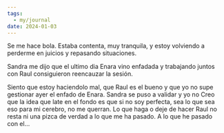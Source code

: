 ```yaml
---
tags:
  - my/journal
date: 2024-01-03
---
```



Se me hace bola. Estaba contenta, muy tranquila, y estoy volviendo a perderme en juicios y repasando situaciones.

Sandra me dijo que el ultimo dia Enara vino enfadada y trabajando juntos con Raul consiguieron reencauzar la sesión.

Siento que estoy haciendolo mal, que Raul es el bueno y que yo no supe gestionar ayer el enfado de Enara. Sandra se puso a validar y yo no
Creo que la idea que late en el fondo es que si no soy perfecta, sea lo que sea eso para mi cerebro, no me querran.
Lo que haga o deje de hacer Raul no resta ni una pizca de verdad a lo que me ha pasado. A lo que he pasado con el…